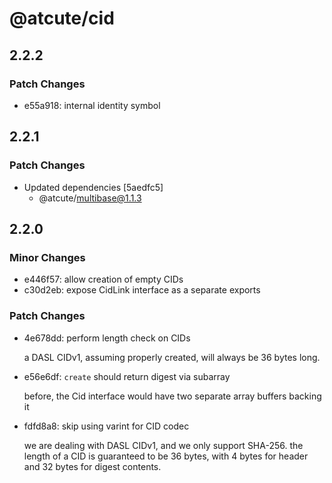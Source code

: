 # @atcute/cid

## 2.2.2

### Patch Changes

- e55a918: internal identity symbol

## 2.2.1

### Patch Changes

- Updated dependencies [5aedfc5]
  - @atcute/multibase@1.1.3

## 2.2.0

### Minor Changes

- e446f57: allow creation of empty CIDs
- c30d2eb: expose CidLink interface as a separate exports

### Patch Changes

- 4e678dd: perform length check on CIDs

  a DASL CIDv1, assuming properly created, will always be 36 bytes long.

- e56e6df: `create` should return digest via subarray

  before, the Cid interface would have two separate array buffers backing it

- fdfd8a8: skip using varint for CID codec

  we are dealing with DASL CIDv1, and we only support SHA-256. the length of a CID is guaranteed to
  be 36 bytes, with 4 bytes for header and 32 bytes for digest contents.
